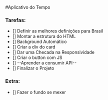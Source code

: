 #Aplicativo do Tempo

### Tarefas:

- [] Definir as melhores definições para Brasil
- [] Montar a estrutura do HTML
- [] Background Automático
- [] Criar a div do card
- [] Dar uma Checada na Responsividade
- [] Criar o button com JS
- [] --Aprender a consumir API--
- [] Finalizar o Projeto





### Extra:
- [] Fazer o fundo se mexer

